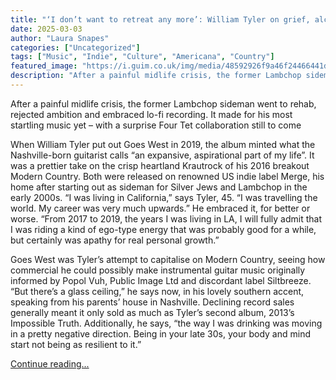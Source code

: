 ```yaml
---
title: "‘I don’t want to retreat any more’: William Tyler on grief, alcoholism and his healing new album"
date: 2025-03-03
author: "Laura Snapes"
categories: ["Uncategorized"]
tags: ["Music", "Indie", "Culture", "Americana", "Country"]
featured_image: "https://i.guim.co.uk/img/media/48592926f9a46f24466441d3ea0a5e515219a192/1089_689_4020_2412/master/4020.jpg?width=140&quality=85&auto=format&fit=max&s=cbf8885ec366d6cede38c276fd7e8245"
description: "After a painful midlife crisis, the former Lambchop sideman went to rehab, rejected ambition and embraced lo-fi recording. It made for his most startling music ..."
---
```


After a painful midlife crisis, the former Lambchop sideman went to rehab, rejected ambition and embraced lo-fi recording. It made for his most startling music yet – with a surprise Four Tet collaboration still to come

When William Tyler put out Goes West in 2019, the album minted what the Nashville-born guitarist calls “an expansive, aspirational part of my life”. It was a prettier take on the crisp heartland Krautrock of his 2016 breakout Modern Country. Both were released on renowned US indie label Merge, his home after starting out as sideman for Silver Jews and Lambchop in the early 2000s. “I was living in California,” says Tyler, 45. “I was travelling the world. My career was very much upwards.” He embraced it, for better or worse. “From 2017 to 2019, the years I was living in LA, I will fully admit that I was riding a kind of ego-type energy that was probably good for a while, but certainly was apathy for real personal growth.”

Goes West was Tyler’s attempt to capitalise on Modern Country, seeing how commercial he could possibly make instrumental guitar music originally informed by Popol Vuh, Public Image Ltd and discordant label Siltbreeze. “But there’s a glass ceiling,” he says now, in his lovely southern accent, speaking from his parents’ house in Nashville. Declining record sales generally meant it only sold as much as Tyler’s second album, 2013’s Impossible Truth. Additionally, he says, “the way I was drinking was moving in a pretty negative direction. Being in your late 30s, your body and mind start not being as resilient to it.”

[Continue reading...](https://www.theguardian.com/music/2025/mar/03/william-tyler-grief-alcoholism-david-berman-time-indefinite)
